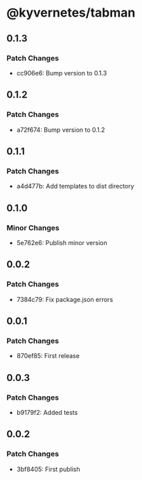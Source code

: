 # @kyvernetes/tabman

## 0.1.3

### Patch Changes

- cc906e6: Bump version to 0.1.3

## 0.1.2

### Patch Changes

- a72f674: Bump version to 0.1.2

## 0.1.1

### Patch Changes

- a4d477b: Add templates to dist directory

## 0.1.0

### Minor Changes

- 5e762e6: Publish minor version

## 0.0.2

### Patch Changes

- 7384c79: Fix package.json errors

## 0.0.1

### Patch Changes

- 870ef85: First release

## 0.0.3

### Patch Changes

- b9179f2: Added tests

## 0.0.2

### Patch Changes

- 3bf8405: First publish
